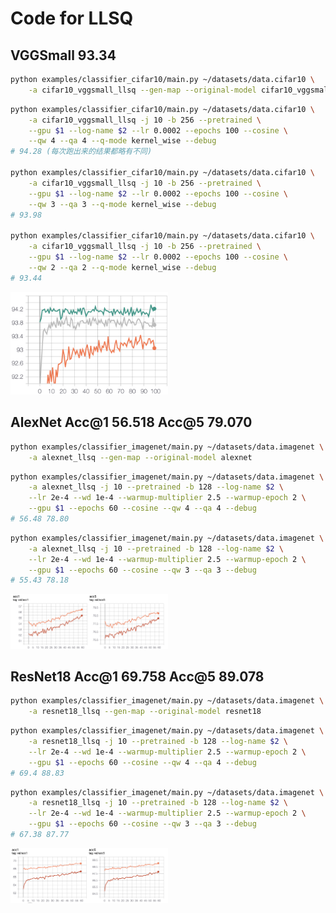 # Code for LLSQ

## VGGSmall 93.34

```bash
python examples/classifier_cifar10/main.py ~/datasets/data.cifar10 \
    -a cifar10_vggsmall_llsq --gen-map --original-model cifar10_vggsmall
```

```bash
python examples/classifier_cifar10/main.py ~/datasets/data.cifar10 \
    -a cifar10_vggsmall_llsq -j 10 -b 256 --pretrained \
    --gpu $1 --log-name $2 --lr 0.0002 --epochs 100 --cosine \
    --qw 4 --qa 4 --q-mode kernel_wise --debug
# 94.28 (每次跑出来的结果都略有不同)

python examples/classifier_cifar10/main.py ~/datasets/data.cifar10 \
    -a cifar10_vggsmall_llsq -j 10 -b 256 --pretrained \
    --gpu $1 --log-name $2 --lr 0.0002 --epochs 100 --cosine \
    --qw 3 --qa 3 --q-mode kernel_wise --debug
# 93.98

python examples/classifier_cifar10/main.py ~/datasets/data.cifar10 \
    -a cifar10_vggsmall_llsq -j 10 -b 256 --pretrained \
    --gpu $1 --log-name $2 --lr 0.0002 --epochs 100 --cosine \
    --qw 2 --qa 2 --q-mode kernel_wise --debug
# 93.44
```
<img src="images/vggsmall_llsq_acc1.png" width="50%" height="50%">

## AlexNet Acc@1 56.518 Acc@5 79.070

```bash
python examples/classifier_imagenet/main.py ~/datasets/data.imagenet \
    -a alexnet_llsq --gen-map --original-model alexnet
```
```bash
python examples/classifier_imagenet/main.py ~/datasets/data.imagenet \
    -a alexnet_llsq -j 10 --pretrained -b 128 --log-name $2 \
    --lr 2e-4 --wd 1e-4 --warmup-multiplier 2.5 --warmup-epoch 2 \
    --gpu $1 --epochs 60 --cosine --qw 4 --qa 4 --debug
# 56.48 78.80
```
```bash
python examples/classifier_imagenet/main.py ~/datasets/data.imagenet \
    -a alexnet_llsq -j 10 --pretrained -b 128 --log-name $2 \
    --lr 2e-4 --wd 1e-4 --warmup-multiplier 2.5 --warmup-epoch 2 \
    --gpu $1 --epochs 60 --cosine --qw 3 --qa 3 --debug
# 55.43 78.18
```
<img src="images/alexnet_llsq.png" width="50%" height="50%">

## ResNet18 Acc@1 69.758 Acc@5 89.078
```bash
python examples/classifier_imagenet/main.py ~/datasets/data.imagenet \
    -a resnet18_llsq --gen-map --original-model resnet18
```
```bash
python examples/classifier_imagenet/main.py ~/datasets/data.imagenet \
    -a resnet18_llsq -j 10 --pretrained -b 128 --log-name $2 \
    --lr 2e-4 --wd 1e-4 --warmup-multiplier 2.5 --warmup-epoch 2 \
    --gpu $1 --epochs 60 --cosine --qw 4 --qa 4 --debug
# 69.4 88.83
```
```bash
python examples/classifier_imagenet/main.py ~/datasets/data.imagenet \
    -a resnet18_llsq -j 10 --pretrained -b 128 --log-name $2 \
    --lr 2e-4 --wd 1e-4 --warmup-multiplier 2.5 --warmup-epoch 2 \
    --gpu $1 --epochs 60 --cosine --qw 3 --qa 3 --debug
# 67.38 87.77
```
<img src="images/resnet18_llsq.png" width="50%" height="50%">
